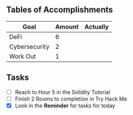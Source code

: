 ## Tables of Accomplishments
| Goal          | Amount | Actually |
| ------------- | ------ | -------- |
| DeFi          | 6      |          |
| Cybersecurity | 2      |          |
| Work Out      | 1      |          |

## Tasks
- [ ] Reach to Hour 5 in the Solidity Tutorial 
- [ ] Finish 2 Rooms to completion in Try Hack Me 
- [x] Look in the **Reminder** for tasks for today